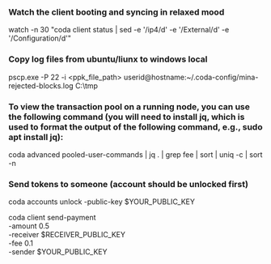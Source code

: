 ### Watch the client booting and syncing in relaxed mood

watch -n 30 "coda client status | sed -e '/ip4/d' -e '/External/d'  -e '/Configuration/d'"

### Copy log files from ubuntu/liunx to windows local 

pscp.exe -P 22 -i <ppk_file_path> userid@hostname:~/.coda-config/mina-rejected-blocks.log C:\tmp


### To view the transaction pool on a running node, you can use the following command (you will need to install jq, which is used to format the output of the following command, e.g., sudo apt install jq):
coda advanced pooled-user-commands | jq . | grep fee | sort | uniq -c | sort -n


### Send tokens to someone (account should be unlocked first)
coda accounts unlock -public-key $YOUR_PUBLIC_KEY

coda client send-payment \
  -amount 0.5 \
  -receiver $RECEIVER_PUBLIC_KEY \
  -fee 0.1 \
  -sender $YOUR_PUBLIC_KEY
